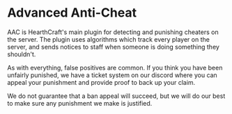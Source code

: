 # Advanced Anti-Cheat

AAC is HearthCraft's main plugin for detecting and punishing cheaters on the server. The plugin uses algorithms which track every player on the server, and sends notices to staff when someone is doing something they shouldn't.

As with everything, false positives are common. If you think you have been unfairly punished, we have a ticket system on our discord where you can appeal your punishment and provide proof to back up your claim.

We do not guarantee that a ban appeal will succeed, but we will do our best to make sure any punishment we make is justified.